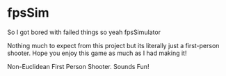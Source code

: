 # fpsSim
So I got bored with failed things so yeah fpsSimulator

Nothing much to expect from this project but its literally just a first-person shooter. Hope you enjoy this game as much as I had making it!

Non-Euclidean First Person Shooter. Sounds Fun!
